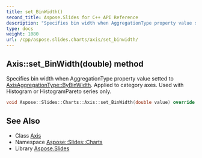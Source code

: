 ```yaml
---
title: set_BinWidth()
second_title: Aspose.Slides for C++ API Reference
description: "Specifies bin width when AggregationType property value setted to AxisAggregationType::ByBinWidth. Applied to category axes. Used with Histogram or HistogramPareto series only."
type: docs
weight: 1080
url: /cpp/aspose.slides.charts/axis/set_binwidth/
---
```

## Axis::set_BinWidth(double) method


Specifies bin width when AggregationType property value setted to [AxisAggregationType::ByBinWidth](../../axisaggregationtype/). Applied to category axes. Used with Histogram or HistogramPareto series only.

```cpp
void Aspose::Slides::Charts::Axis::set_BinWidth(double value) override
```

## See Also

* Class [Axis](./)
* Namespace [Aspose::Slides::Charts](../)
* Library [Aspose.Slides](../../)